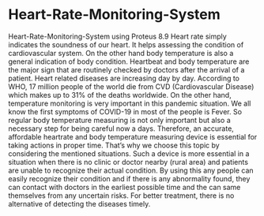 # Heart-Rate-Monitoring-System
Heart-Rate-Monitoring-System using Proteus 8.9
Heart rate simply indicates the soundness of our heart. It helps
assessing the condition of cardiovascular system. On the other
hand body temperature is also a general indication of body
condition. Heartbeat and body temperature are the major sign
that are routinely checked by doctors after the arrival of a
patient. Heart related diseases are increasing day by day.
According to WHO, 17 million people of the world die from
CVD (Cardiovascular Disease) which makes up to 31% of the
deaths worldwide. On the other hand, temperature monitoring
is very important in this pandemic situation. We all know the
first symptoms of COVID-19 in most of the people is Fever.
So regular body temperature measuring is not only important
but also a necessary step for being careful now a days.
Therefore, an accurate, affordable heartrate and body
temperature measuring device is essential for taking actions in
proper time. That’s why we choose this topic by considering
the mentioned situations. Such a device is more essential in a
situation when there is no clinic or doctor nearby (rural area)
and patients are unable to recognize their actual condition. By
using this any people can easily recognize their condition and if
there is any abnormality found, they can contact with doctors
in the earliest possible time and the can same themselves from
any uncertain risks. For better treatment, there is no alternative
of detecting the diseases timely.
